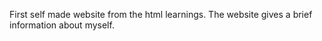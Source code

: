 First self made website from the html learnings. The website gives a brief information about myself.
